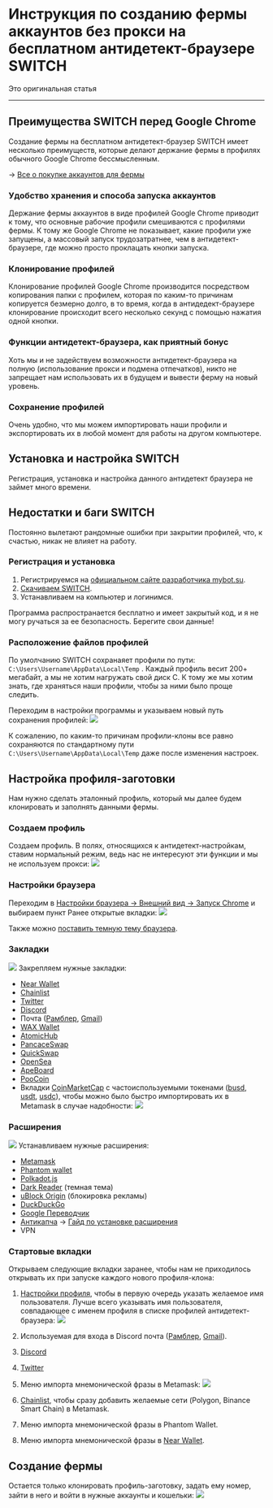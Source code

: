 # Инструкция по созданию фермы аккаунтов без прокси на бесплатном антидетект-браузере SWITCH
Это оригинальная статья

---

## Преимущества SWITCH перед Google Chrome
Создание фермы на бесплатном антидетект-браузер SWITCH имеет несколько преимуществ, которые делают держание фермы в профилях обычного Google Chrome бессмысленным.

-> [Все о покупке аккаунтов для фермы](Абузы%20и%20мультиакинг.md)

### Удобство хранения и способа запуска аккаунтов
Держание фермы аккаунтов в виде профилей Google Chrome приводит к тому, что основные рабочие профили смешиваются с профилями фермы. К тому же Google Chrome не показывает, какие профили уже запущены, a массовый запуск трудозатратнее, чем в антидетект-браузере, где можно просто проклацать кнопки запуска.

### Клонирование профилей
Клонирование профилей Google Chrome производится посредством копирования папки с профилем, которая по каким-то причинам копируется безмерно долго, в то время, когда в антидедект-браузере клонирование происходит всего несколько секунд с помощью нажатия одной кнопки.

### Функции антидетект-браузера, как приятный бонус
Хоть мы и не задействуем возможности антидетект-браузера на полную (использование прокси и подмена отпечатков), никто не запрещает нам использовать их в будущем и вывести ферму на новый уровень.

### Сохранение профилей
Очень удобно, что мы можем импортировать наши профили и экспортировать их в любой момент для работы на другом компьютере.

## Установка и настройка SWITCH
Регистрация, установка и настройка данного антидетект браузера не займет много времени.



## Недостатки и баги SWITCH
Постоянно вылетают рандомные ошибки при закрытии профилей, что, к счастью, никак не влияет на работу.



### Регистрация и установка
1. Регистрируемся на [официальном сайте разработчика mybot.su](http://mybot.su/register.php).
2. [Скачиваем SWITCH](http://mybot.su/switch).
3. Устанавливаем на компьютер и логинимся.

Программа распространается бесплатно и имеет закрытый код, и я не могу ручаться за ее безопасность. Берегите свои данные!

### Расположение файлов профилей
По умолчанию SWITCH сохранаяет профили по пути: `C:\Users\Username\AppData\Local\Temp` .
Каждый профиль весит 200+ мегабайт, а мы не хотим нагружать свой диск C.
К тому же мы хотим знать, где храняться наши профили, чтобы за ними было проще следить.

Переходим в настройки программы и указываем новый путь сохранения профилей:
![](_attachments/be7053cee9ab692914c7cf5c7cbd7a8b.png)

К сожалению, по каким-то причинам профили-клоны все равно сохраняются по стандартному пути `C:\Users\Username\AppData\Local\Temp` даже после изменения настроек.

## Настройка профиля-заготовки
Нам нужно сделать эталонный профиль, который мы далее будем клонировать и заполнять данными фермы.

### Создаем профиль
Создаем профиль. В полях, относящихся к антидетект-настройкам, ставим нормальный режим, ведь наc не интересуют эти функции и мы не используем прокси:
![](_attachments/28eebc338d8cfdda94c0d6c5aaf37247.png)

### Настройки браузера
Переходим в [Настройки браузера -> Внешний вид -> Запуск Chrome](chrome://settings/appearance) и выбираем пункт Ранее открытые вкладки:
![](_attachments/7802daca8a059c5cefed69f4cca29737.png)

Также можно [поставить темную тему браузера](https://chrome.google.com/webstore/category/themes).

### Закладки
![](_attachments/2e8ad4e79a07d655b4b302783bb2caf5.png)
Закрепляем нужные закладки:
- [Near Wallet](https://wallet.near.org/)
- [Chainlist](https://chainlist.org/)
- [Twitter](https://twitter.com/home)
- [Discord](https://discord.com/channels/@me)
- Почта ([Рамблер](https://mail.rambler.ru/), [Gmail](https://mail.google.com/mail/u/0/#inbox))
- [WAX Wallet](https://wallet.wax.io/dashboard)
- [AtomicHub](https://wax.atomichub.io/trading)
- [PancaceSwap](https://pancakeswap.finance/swap)
- [QuickSwap](https://quickswap.exchange/#/swap)
- [OpenSea](https://opensea.io/account)
- [ApeBoard](https://apeboard.finance/dashboard)
- [PooCoin](https://poocoin.app/)
- Вкладки [CoinMarketCap](https://coinmarketcap.com/) с частоиспользуемыми токенами ([busd](https://coinmarketcap.com/currencies/binance-usd/), [usdt](https://coinmarketcap.com/currencies/tether/), [usdc](https://coinmarketcap.com/currencies/usd-coin/)), чтобы можно было быстро импортировать их в Metamask в случае надобности:
![](_attachments/6e85f173051c8905b0afbd8b72f4d5c7.png)

### Расширения
![](_attachments/5df94295a8fab8dbd8587d22e3bcaa3d.png)
Устанавливаем нужные расширения:
 - [Metamask](https://chrome.google.com/webstore/detail/metamask/nkbihfbeogaeaoehlefnkodbefgpgknn)
 - [Phantom wallet](https://chrome.google.com/webstore/detail/phantom/bfnaelmomeimhlpmgjnjophhpkkoljpa)
- [Polkadot.js](https://chrome.google.com/webstore/detail/polkadot%7Bjs%7D-extension/mopnmbcafieddcagagdcbnhejhlodfdd)
 - [Dark Reader](https://chrome.google.com/webstore/detail/dark-reader/eimadpbcbfnmbkopoojfekhnkhdbieeh) (темная тема)
 - [uBlock Origin](https://chrome.google.com/webstore/detail/ublock-origin/cjpalhdlnbpafiamejdnhcphjbkeiagm) (блокировка рекламы)
 - [DuckDuckGo](https://chrome.google.com/webstore/detail/duckduckgo-privacy-essent/bkdgflcldnnnapblkhphbgpggdiikppg)
 - [Google Переводчик](https://chrome.google.com/webstore/detail/google-translate/aapbdbdomjkkjkaonfhkkikfgjllcleb)
- [Антикапча](https://anti-captcha.com/clients/settings/apisetup) 
-> [Гайд по установке расширения](../Инструменты/Расширение%20для%20браузера%20AntiCaptcha.md)
- VPN

### Стартовые вкладки
Открываем следующие вкладки заранее, чтобы нам не приходилось открывать их при запуске каждого нового профиля-клона:
1. [Настройки профиля](chrome://settings/manageProfile), чтобы в первую очередь указать желаемое имя пользователя.
Лучше всего указывать имя пользователя, совпадающее с именем профиля в списке профилей антидетект-браузера:
![](_attachments/7709a3dd061cb9a5ef2469710bcf8d25.png)

2. Используемая для входа в Discord почта ([Рамблер](https://mail.rambler.ru/), [Gmail](https://mail.google.com/mail/u/0/#inbox)).
3. [Discord](https://discord.com/login)
4. [Twitter](https://twitter.com/)
5. Меню импорта мнемонической фразы в Metamask:
![](_attachments/f4a8185b1cf723d9863d004a026c43b0.png)

5. [Chainlist](https://chainlist.org/), чтобы сразу добавить желаемые сети (Polygon, Binance Smart Chain) в Metamask.
6. Меню импорта мнемонической фразы в Phantom Wallet.
7. Меню импорта мнемонической фразы в [Near Wallet](https://wallet.near.org/recover-seed-phrase).



## Создание фермы
Остается только клонировать профиль-заготовку, задать ему номер, зайти в него и войти в нужные аккаунты и кошельки:
![](_attachments/a1b273da7c047ae64f3cb5e3ff1e0b18.png)
